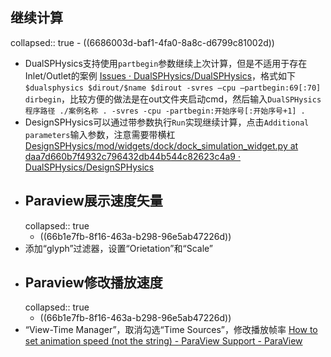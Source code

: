 ## 继续计算
collapsed:: true
	- ((6686003d-baf1-4fa0-8a8c-d6799c81002d))
- DualSPHysics支持使用`partbegin`参数继续上次计算，但是不适用于存在Inlet/Outlet的案例 [Issues · DualSPHysics/DualSPHysics](https://github.com/DualSPHysics/DualSPHysics/issues/139)，格式如下`$dualsphysics $dirout/$name $dirout -svres –cpu –partbegin:69[:70] dirbegin`，比较方便的做法是在out文件夹启动cmd，然后输入`DualSPHysics程序路径 ./案例名称 . -svres -cpu -partbegin:开始序号[:开始序号+1] .`
- DesignSPHysics可以通过带参数执行`Run`实现继续计算，点击`Additional parameters`输入参数，注意需要带横杠 [DesignSPHysics/mod/widgets/dock/dock_simulation_widget.py at daa7d660b7f4932c796432db44b544c82623c4a9 · DualSPHysics/DesignSPHysics](https://github.com/DualSPHysics/DesignSPHysics/blob/daa7d660b7f4932c796432db44b544c82623c4a9/mod/widgets/dock/dock_simulation_widget.py#L90)
- ## Paraview展示速度矢量
  collapsed:: true
	- ((66b1e7fb-8f16-463a-b298-96e5ab47226d))
- 添加“glyph”过滤器，设置“Orietation”和“Scale”
- ## Paraview修改播放速度
  collapsed:: true
	- ((66b1e7fb-8f16-463a-b298-96e5ab47226d))
- “View-Time Manager”，取消勾选“Time Sources”，修改播放帧率 [How to set animation speed (not the string) - ParaView Support - ParaView](https://discourse.paraview.org/t/how-to-set-animation-speed-not-the-string/14198)